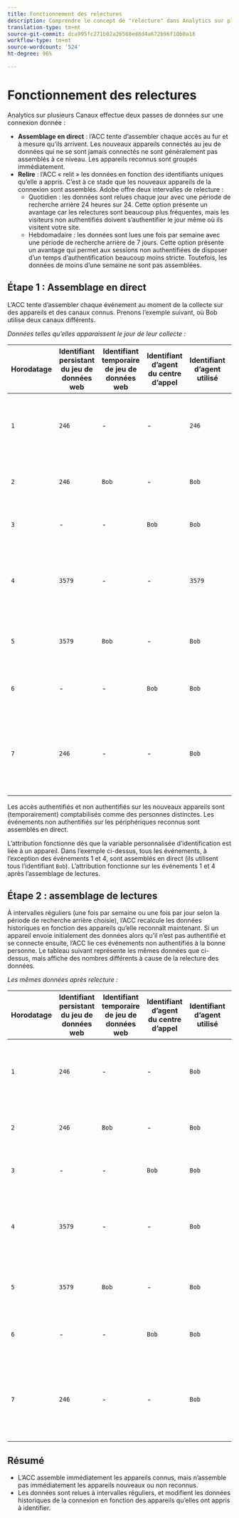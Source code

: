 ```yaml
---
title: Fonctionnement des relectures
description: Comprendre le concept de "relecture" dans Analytics sur plusieurs Canaux
translation-type: tm+mt
source-git-commit: dca995fc271b02a26568ed8d4a672b96f10b0a18
workflow-type: tm+mt
source-wordcount: '524'
ht-degree: 96%

---
```



# Fonctionnement des relectures

Analytics sur plusieurs Canaux effectue deux passes de données sur une connexion donnée :

* **Assemblage en direct** : l’ACC tente d’assembler chaque accès au fur et à mesure qu’ils arrivent. Les nouveaux appareils connectés au jeu de données qui ne se sont jamais connectés ne sont généralement pas assemblés à ce niveau. Les appareils reconnus sont groupés immédiatement.
* **Relire** : l’ACC « relit » les données en fonction des identifiants uniques qu’elle a appris. C’est à ce stade que les nouveaux appareils de la connexion sont assemblés. Adobe offre deux intervalles de relecture :
   * Quotidien : les données sont relues chaque jour avec une période de recherche arrière 24 heures sur 24. Cette option présente un avantage car les relectures sont beaucoup plus fréquentes, mais les visiteurs non authentifiés doivent s’authentifier le jour même où ils visitent votre site.
   * Hebdomadaire : les données sont lues une fois par semaine avec une période de recherche arrière de 7 jours. Cette option présente un avantage qui permet aux sessions non authentifiées de disposer d’un temps d’authentification beaucoup moins stricte. Toutefois, les données de moins d’une semaine ne sont pas assemblées.

## Étape 1 : Assemblage en direct

L’ACC tente d’assembler chaque événement au moment de la collecte sur des appareils et des canaux connus. Prenons l’exemple suivant, où Bob utilise deux canaux différents.

*Données telles qu’elles apparaissent le jour de leur collecte :*

| Horodatage | Identifiant persistant du jeu de données web | Identifiant temporaire de jeu de données web | Identifiant d’agent du centre d’appel | Identifiant d’agent utilisé | Explication de l’accès | Mesure Personnes (cumulative) |
| --- | --- | --- | --- | --- | --- | --- |
| `1` | `246` | - | - | `246` | Bob visite votre site sur son ordinateur de bureau, non authentifié | `1` (246) |
| `2` | `246` | `Bob` | - | `Bob` | Bob se connecte sur son ordinateur de bureau | `2` (246 et Bob) |
| `3` | - | - | `Bob` | `Bob` | Bob appelle le service client | `2` (246 et Bob) |
| `4` | `3579` | - | - | `3579` | Bob accède à votre site sur son appareil mobile, non authentifié | `3` (246, Bob et 3579) |
| `5` | `3579` | `Bob` | - | `Bob` | Bob se connecte sur son appareil mobile | `3` (246, Bob et 3579) |
| `6` | - | - | `Bob` | `Bob` | Bob appelle de nouveau le service client | `3` (246, Bob et 3579) |
| `7` | `246` | - | - | `Bob` | Bob accède à nouveau à votre site depuis son ordinateur de bureau, non authentifié | `3` (246, Bob et 3579) |

Les accès authentifiés et non authentifiés sur les nouveaux appareils sont (temporairement) comptabilisés comme des personnes distinctes. Les événements non authentifiés sur les périphériques reconnus sont assemblés en direct.

L’attribution fonctionne dès que la variable personnalisée d’identification est liée à un appareil. Dans l’exemple ci-dessus, tous les événements, à l’exception des événements 1 et 4, sont assemblés en direct (ils utilisent tous l’identifiant `Bob`). L’attribution fonctionne sur les événements 1 et 4 après l’assemblage de lectures.

## Étape 2 : assemblage de lectures

À intervalles réguliers (une fois par semaine ou une fois par jour selon la période de recherche arrière choisie), l’ACC recalcule les données historiques en fonction des appareils qu’elle reconnaît maintenant. Si un appareil envoie initialement des données alors qu’il n’est pas authentifié et se connecte ensuite, l’ACC lie ces événements non authentifiés à la bonne personne. Le tableau suivant représente les mêmes données que ci-dessus, mais affiche des nombres différents à cause de la relecture des données.

*Les mêmes données après relecture :*

| Horodatage | Identifiant persistant du jeu de données web | Identifiant temporaire de jeu de données web | Identifiant d’agent du centre d’appel | Identifiant d’agent utilisé | Explication de l’accès | Mesure Personnes (cumulative) |
| --- | --- | --- | --- | --- | --- | --- |
| `1` | `246` | - | - | `Bob` | Bob visite votre site sur son ordinateur de bureau, non authentifié | `1` (Bob) |
| `2` | `246` | `Bob` | - | `Bob` | Bob se connecte sur son ordinateur de bureau | `1` (Bob) |
| `3` | - | - | `Bob` | `Bob` | Bob appelle le service client | `1` (Bob) |
| `4` | `3579` | - | - | `Bob` | Bob accède à votre site sur son appareil mobile, non authentifié | `1` (Bob) |
| `5` | `3579` | `Bob` | - | `Bob` | Bob se connecte sur son appareil mobile | `1` (Bob) |
| `6` | - | - | `Bob` | `Bob` | Bob appelle de nouveau le service client | `1` (Bob) |
| `7` | `246` | - | - | `Bob` | Bob accède à nouveau à votre site depuis son ordinateur de bureau, non authentifié | `1` (Bob) |

## Résumé

* L’ACC assemble immédiatement les appareils connus, mais n’assemble pas immédiatement les appareils nouveaux ou non reconnus.
* Les données sont relues à intervalles réguliers, et modifient les données historiques de la connexion en fonction des appareils qu’elles ont appris à identifier.
